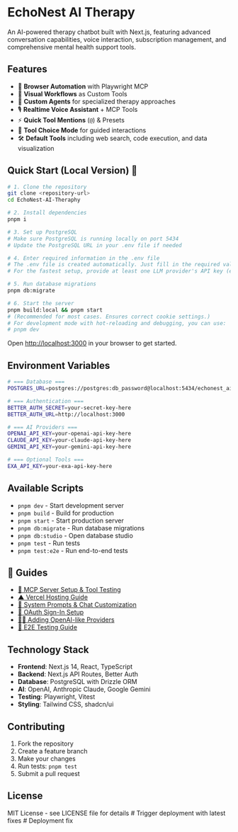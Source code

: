 # EchoNest AI Therapy

An AI-powered therapy chatbot built with Next.js, featuring advanced conversation capabilities, voice interaction, subscription management, and comprehensive mental health support tools.

<!-- Updated for deployment - with subscription system -->

## Features

- 🧩 **Browser Automation** with Playwright MCP
- 🔗 **Visual Workflows** as Custom Tools
- 🤖 **Custom Agents** for specialized therapy approaches
- 🎙️ **Realtime Voice Assistant** + MCP Tools
- ⚡️ **Quick Tool Mentions** (`@`) & Presets
- 🧭 **Tool Choice Mode** for guided interactions
- 🛠️ **Default Tools** including web search, code execution, and data visualization

## Quick Start (Local Version) 🚀

```bash
# 1. Clone the repository
git clone <repository-url>
cd EchoNest-AI-Theraphy

# 2. Install dependencies
pnpm i

# 3. Set up PostgreSQL
# Make sure PostgreSQL is running locally on port 5434
# Update the PostgreSQL URL in your .env file if needed

# 4. Enter required information in the .env file
# The .env file is created automatically. Just fill in the required values.
# For the fastest setup, provide at least one LLM provider's API key (e.g., OPENAI_API_KEY, CLAUDE_API_KEY, GEMINI_API_KEY, etc.) and the PostgreSQL URL you want to use.

# 5. Run database migrations
pnpm db:migrate

# 6. Start the server
pnpm build:local && pnpm start
# (Recommended for most cases. Ensures correct cookie settings.)
# For development mode with hot-reloading and debugging, you can use:
# pnpm dev
```

Open [http://localhost:3000](http://localhost:3000) in your browser to get started.

## Environment Variables

```bash
# === Database ===
POSTGRES_URL=postgres://postgres:db_password@localhost:5434/echonest_ai_therapy_db

# === Authentication ===
BETTER_AUTH_SECRET=your-secret-key-here
BETTER_AUTH_URL=http://localhost:3000

# === AI Providers ===
OPENAI_API_KEY=your-openai-api-key-here
CLAUDE_API_KEY=your-claude-api-key-here
GEMINI_API_KEY=your-gemini-api-key-here

# === Optional Tools ===
EXA_API_KEY=your-exa-api-key-here
```

## Available Scripts

- `pnpm dev` - Start development server
- `pnpm build` - Build for production
- `pnpm start` - Start production server
- `pnpm db:migrate` - Run database migrations
- `pnpm db:studio` - Open database studio
- `pnpm test` - Run tests
- `pnpm test:e2e` - Run end-to-end tests

## 📘 Guides

- [🔌 MCP Server Setup & Tool Testing](./docs/tips-guides/mcp-server-setup-and-tool-testing.md)
- [▲ Vercel Hosting Guide](./docs/tips-guides/vercel.md)
- [🎯 System Prompts & Chat Customization](./docs/tips-guides/system-prompts-and-customization.md)
- [🔐 OAuth Sign-In Setup](./docs/tips-guides/oauth.md)
- [🕵🏿 Adding OpenAI-like Providers](./docs/tips-guides/adding-openAI-like-providers.md)
- [🧪 E2E Testing Guide](./docs/tips-guides/e2e-testing-guide.md)

## Technology Stack

- **Frontend**: Next.js 14, React, TypeScript
- **Backend**: Next.js API Routes, Better Auth
- **Database**: PostgreSQL with Drizzle ORM
- **AI**: OpenAI, Anthropic Claude, Google Gemini
- **Testing**: Playwright, Vitest
- **Styling**: Tailwind CSS, shadcn/ui

## Contributing

1. Fork the repository
2. Create a feature branch
3. Make your changes
4. Run tests: `pnpm test`
5. Submit a pull request

## License

MIT License - see LICENSE file for details
#   T r i g g e r   d e p l o y m e n t   w i t h   l a t e s t   f i x e s 
 
 #   D e p l o y m e n t   f i x 
 
 